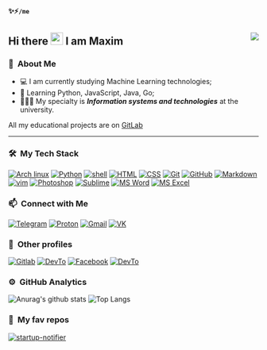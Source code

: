 #### ✨⚡```/me```
## Hi there <img src="https://camo.githubusercontent.com/e8e7b06ecf583bc040eb60e44eb5b8e0ecc5421320a92929ce21522dbc34c891/68747470733a2f2f6d656469612e67697068792e636f6d2f6d656469612f6876524a434c467a6361737252346961377a2f67697068792e676966" width="25" height="25" /> I am Maxim <img align="right" src="https://komarev.com/ghpvc/?username=mdpanf&color=003153">
### 🤡 &nbsp;About Me

- 💻 I am currently studying Machine Learning technologies;
- 🌱 Learning Python, JavaScript, Java, Go; 
- 👨🏼‍💻 My specialty is ***Information systems and technologies*** at the university.

All my educational projects are on [GitLab](https://gitlab.com/mdpanf)

---

### 🛠 &nbsp;My Tech Stack
[![Arch linux](https://img.shields.io/badge/Arch_Linux-1793D1?style=for-the-badge&logo=arch-linux&logoColor=white)](https://archlinux.org/)
[![Python](https://img.shields.io/badge/Python-14354C?style=for-the-badge&logo=python&logoColor=white)](https://wikipedia.org/wiki/Python)
[![shell](https://img.shields.io/badge/Shell_Script-121011?style=for-the-badge&logo=gnu-bash&logoColor=white)](https://wikipedia.org/wiki/Shell_script)
[![HTML](https://img.shields.io/badge/HTML5-E34F26?style=for-the-badge&logo=html5&logoColor=white)](https://wikipedia.org/wiki/HTML)
[![CSS](https://img.shields.io/badge/CSS3-1572B6?style=for-the-badge&logo=CSS3&logoColor=white)](https://wikipedia.org/wiki/CSS)
[![Git](https://img.shields.io/badge/Git-F05032?style=for-the-badge&logo=git&logoColor=white)](https://wikipedia.org/wiki/Git)
[![GitHub](https://img.shields.io/badge/GitHub-333333?style=for-the-badge&logo=github&logoColor=white)](https://wikipedia.org/wiki/GitHub)
[![Markdown](https://img.shields.io/badge/Markdown-030202?style=for-the-badge&logo=markdown&logoColor=white)](https://wikipedia.org/wiki/Markdown)
[![vim](https://img.shields.io/badge/Vim-134828?style=for-the-badge&logo=vim&logoColor=white)](https://vim.org)
[![Photoshop](https://img.shields.io/badge/Photoshop-001e36?style=for-the-badge&logo=adobe-photoshop&logoColor=white)](https://wikipedia.org/wiki/Adobe_Photoshop)
[![Sublime](https://img.shields.io/badge/Sublime_text-FF9800?style=for-the-badge&logo=sublime-text&logoColor=white)](https://www.sublimetext.com/)
[![MS Word](https://img.shields.io/badge/Microsoft_Word-2B579A?style=for-the-badge&logo=microsoft-word&logoColor=white)](https://wikipedia.org/wiki/Microsoft_Word)
[![MS Excel](https://img.shields.io/badge/Microsoft_excel-115C34?style=for-the-badge&logo=microsoft-excel&logoColor=white)](https://wikipedia.org/wiki/Microsoft_Excel)

### 📫 &nbsp;Connect with Me
[![Telegram](https://img.shields.io/badge/Telegram-2cb6e0?style=for-the-badge&logo=telegram&logoColor=white)](https://t.me/mdpanf)
[![Proton](https://img.shields.io/badge/ProtonMail-8B89CC?style=for-the-badge&logo=protonmail&logoColor=white)](mailto:mdpanf@protonmail.ch)
[![Gmail](https://img.shields.io/badge/Gmail-D14836?style=for-the-badge&logo=gmail&logoColor=white)](mailto:mdpanf@gmail.com)
[![VK](https://img.shields.io/badge/%D0%92%D0%9A%D0%BE%D0%BD%D1%82%D0%B0%D0%BA%D1%82%D0%B5-2787F5?style=for-the-badge&logo=vk&logoColor=white)](https://vk.com/mdpanf)

### 👀 &nbsp;Other profiles
[![Gitlab](https://img.shields.io/badge/GitLab-330F63?style=for-the-badge&logo=gitlab&logoColor=white)](https://gitlab.com/mdpanf)
[![DevTo](https://img.shields.io/badge/dev.to-0A0A0A?style=for-the-badge&logo=dev.to&logoColor=white)](https://dev.to/mdpanf)
[![Facebook](https://img.shields.io/badge/Facebook-1877F2?style=for-the-badge&logo=facebook&logoColor=white)](https://fb.com/mdpanf7)
[![DevTo](https://img.shields.io/badge/uadd.me-0A0A0A?style=for-the-badge&logo=uadd.me&logoColor=white)](https://uadd.me/mdpanf)


### ⚙️ &nbsp;GitHub Analytics
![Anurag's github stats](https://github-readme-stats.vercel.app/api?username=mdpanf&hide_border=true&theme=onedark&hide=prs,contribs&show_icons=true)
![Top Langs](https://github-readme-stats.vercel.app/api/top-langs/?username=mdpanf&layout=compact&exclude_repo=mdpanf.github.io&hide_border=true&theme=onedark)


### 💛 &nbsp;My fav repos
[![startup-notifier](https://github-readme-stats.vercel.app/api/pin/?username=mdpanf&repo=tgm-startup-notifier&show_icons=true&include_all_commits=true&hide_border=true&theme=onedark&show_owner=true)](https://github.com/mdpanf/tgm-startup-notifier)
